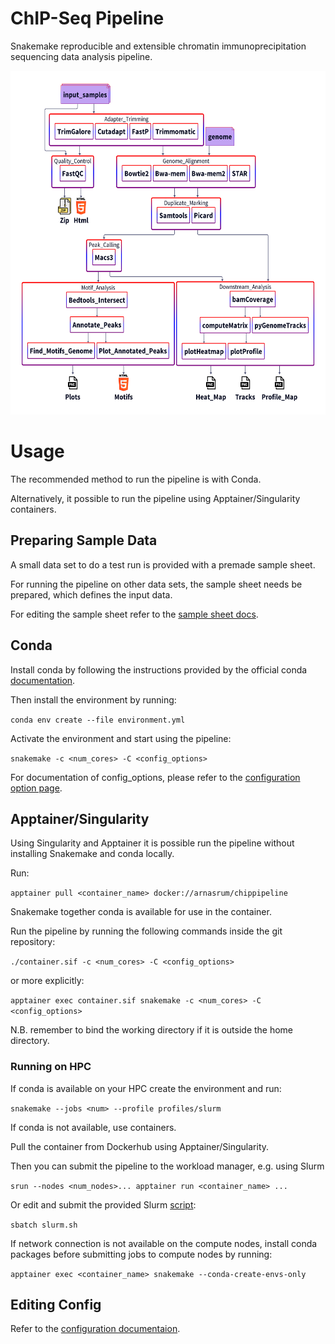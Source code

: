 # ChIP-Seq Pipeline

Snakemake reproducible and extensible chromatin immunoprecipitation sequencing data analysis pipeline.

<img alt="pipeline flowchart" src="docs/images/flow.png" width="550" height="550">


# Usage

The recommended method to run the pipeline is with Conda. 

Alternatively, it possible to run the pipeline using Apptainer/Singularity containers.

## Preparing Sample Data

A small data set to do a test run is provided with a premade sample sheet.

For running the pipeline on other data sets, the sample sheet needs be prepared, which defines the input data. 

For editing the sample sheet refer to the [sample sheet docs](docs/sample_sheet.md).

## Conda

Install conda by following the instructions provided by the official conda [documentation](https://docs.conda.io/projects/conda/en/stable/user-guide/install/index.html).

Then install the environment by running:

`conda env create --file environment.yml`

Activate the environment and start using the pipeline:

`snakemake -c <num_cores> -C <config_options>`

For documentation of config_options, please refer to the [configuration option page](docs/conf.md).

## Apptainer/Singularity

Using Singularity and Apptainer it is possible run the pipeline without installing Snakemake and conda locally.

Run:

`apptainer pull <container_name> docker://arnasrum/chippipeline`

Snakemake together conda is available for use in the container.

Run the pipeline by running the following commands inside the git repository:

`./container.sif -c <num_cores> -C <config_options>`

or more explicitly:

`apptainer exec container.sif snakemake -c <num_cores> -C <config_options>`

N.B. remember to bind the working directory if it is outside the home directory.


### Running on HPC

If conda is available on your HPC create the environment and run:

`snakemake --jobs <num> --profile profiles/slurm`

If conda is not available, use containers.

Pull the container from Dockerhub using Apptainer/Singularity.

Then you can submit the pipeline to the workload manager, e.g. using Slurm

`srun --nodes <num_nodes>... apptainer run <container_name> ...`

Or edit and submit the provided Slurm [script](slurm.sh):

`sbatch slurm.sh`

If network connection is not available on the compute nodes, install conda packages before submitting jobs to compute nodes by running:

`apptainer exec <container_name> snakemake --conda-create-envs-only`


## Editing Config 

Refer to the [configuration documentaion](docs/conf.md).

